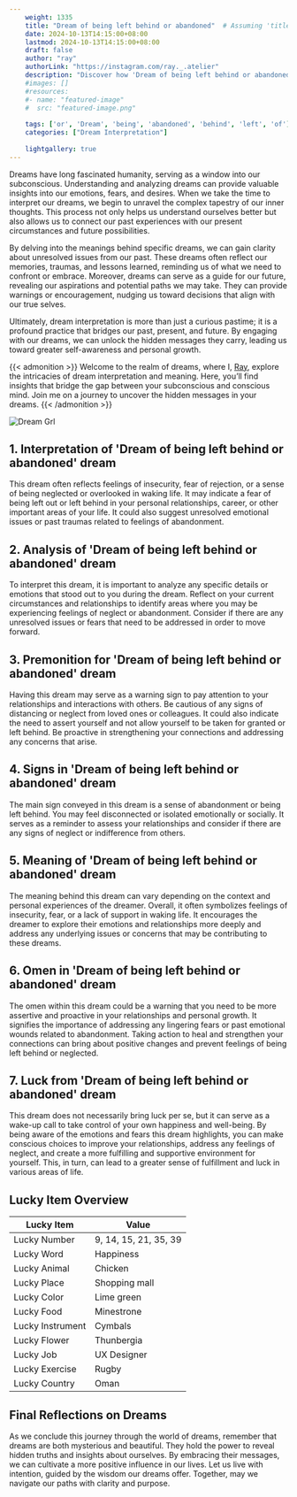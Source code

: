 ```yaml
---
    weight: 1335
    title: "Dream of being left behind or abandoned"  # Assuming 'title' column exists
    date: 2024-10-13T14:15:00+08:00
    lastmod: 2024-10-13T14:15:00+08:00
    draft: false
    author: "ray"
    authorLink: "https://instagram.com/ray._.atelier"
    description: "Discover how 'Dream of being left behind or abandoned' can interpret your future and uncover its significant meanings in your life."
    #images: []
    #resources:
    #- name: "featured-image"
    #  src: "featured-image.png"
    
    tags: ['or', 'Dream', 'being', 'abandoned', 'behind', 'left', 'of']
    categories: ["Dream Interpretation"]
    
    lightgallery: true
---
```

    
Dreams have long fascinated humanity, serving as a window into our subconscious. Understanding and analyzing dreams can provide valuable insights into our emotions, fears, and desires. When we take the time to interpret our dreams, we begin to unravel the complex tapestry of our inner thoughts. This process not only helps us understand ourselves better but also allows us to connect our past experiences with our present circumstances and future possibilities.

By delving into the meanings behind specific dreams, we can gain clarity about unresolved issues from our past. These dreams often reflect our memories, traumas, and lessons learned, reminding us of what we need to confront or embrace. Moreover, dreams can serve as a guide for our future, revealing our aspirations and potential paths we may take. They can provide warnings or encouragement, nudging us toward decisions that align with our true selves.

Ultimately, dream interpretation is more than just a curious pastime; it is a profound practice that bridges our past, present, and future. By engaging with our dreams, we can unlock the hidden messages they carry, leading us toward greater self-awareness and personal growth.

{{< admonition >}}
Welcome to the realm of dreams, where I, [Ray](https://instagram.com/ray._.atelier), explore the intricacies of dream interpretation and meaning. Here, you’ll find insights that bridge the gap between your subconscious and conscious mind. Join me on a journey to uncover the hidden messages in your dreams.
{{< /admonition >}}

![Dream Grl](https://cdn.pixabay.com/photo/2017/11/02/03/35/gothic-2910057_1280.jpg "Dream Grl")

## 1. Interpretation of 'Dream of being left behind or abandoned' dream
 This dream often reflects feelings of insecurity, fear of rejection, or a sense of being neglected or overlooked in waking life. It may indicate a fear of being left out or left behind in your personal relationships, career, or other important areas of your life. It could also suggest unresolved emotional issues or past traumas related to feelings of abandonment.

## 2. Analysis of 'Dream of being left behind or abandoned' dream
 To interpret this dream, it is important to analyze any specific details or emotions that stood out to you during the dream. Reflect on your current circumstances and relationships to identify areas where you may be experiencing feelings of neglect or abandonment. Consider if there are any unresolved issues or fears that need to be addressed in order to move forward.

## 3. Premonition for 'Dream of being left behind or abandoned' dream
 Having this dream may serve as a warning sign to pay attention to your relationships and interactions with others. Be cautious of any signs of distancing or neglect from loved ones or colleagues. It could also indicate the need to assert yourself and not allow yourself to be taken for granted or left behind. Be proactive in strengthening your connections and addressing any concerns that arise.

## 4. Signs in 'Dream of being left behind or abandoned' dream
 The main sign conveyed in this dream is a sense of abandonment or being left behind. You may feel disconnected or isolated emotionally or socially. It serves as a reminder to assess your relationships and consider if there are any signs of neglect or indifference from others.

## 5. Meaning of 'Dream of being left behind or abandoned' dream
 The meaning behind this dream can vary depending on the context and personal experiences of the dreamer. Overall, it often symbolizes feelings of insecurity, fear, or a lack of support in waking life. It encourages the dreamer to explore their emotions and relationships more deeply and address any underlying issues or concerns that may be contributing to these dreams.

## 6. Omen in 'Dream of being left behind or abandoned' dream
 The omen within this dream could be a warning that you need to be more assertive and proactive in your relationships and personal growth. It signifies the importance of addressing any lingering fears or past emotional wounds related to abandonment. Taking action to heal and strengthen your connections can bring about positive changes and prevent feelings of being left behind or neglected.

## 7. Luck from 'Dream of being left behind or abandoned' dream
 This dream does not necessarily bring luck per se, but it can serve as a wake-up call to take control of your own happiness and well-being. By being aware of the emotions and fears this dream highlights, you can make conscious choices to improve your relationships, address any feelings of neglect, and create a more fulfilling and supportive environment for yourself. This, in turn, can lead to a greater sense of fulfillment and luck in various areas of life.

## Lucky Item Overview
| Lucky Item          | Value              |
|---------------|--------------------|
| Lucky Number        | 9, 14, 15, 21, 35, 39  |
| Lucky Word          | Happiness |
| Lucky Animal        | Chicken |
| Lucky Place         | Shopping mall     |
| Lucky Color         | Lime green     |
| Lucky Food          | Minestrone      |
| Lucky Instrument    | Cymbals |
| Lucky Flower        | Thunbergia    |
| Lucky Job           | UX Designer       |
| Lucky Exercise      | Rugby  |
| Lucky Country       | Oman    |


##  Final Reflections on Dreams

As we conclude this journey through the world of dreams, remember that dreams are both mysterious and beautiful. They hold the power to reveal hidden truths and insights about ourselves. By embracing their messages, we can cultivate a more positive influence in our lives. Let us live with intention, guided by the wisdom our dreams offer. Together, may we navigate our paths with clarity and purpose.
